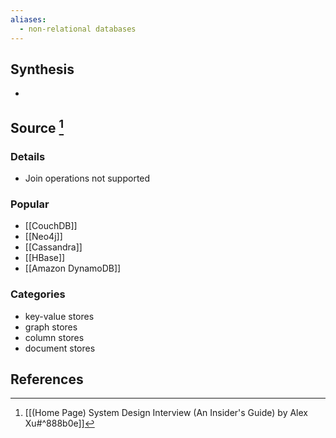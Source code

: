 ```yaml
---
aliases:
  - non-relational databases
---
```

## Synthesis
- 
## Source [^1]
### Details
- Join operations not supported
### Popular
- [[CouchDB]]
- [[Neo4j]]
- [[Cassandra]]
- [[HBase]]
- [[Amazon DynamoDB]]
### Categories
- key-value stores
- graph stores
- column stores
- document stores
## References

[^1]: [[(Home Page) System Design Interview (An Insider's Guide) by Alex Xu#^888b0e]]